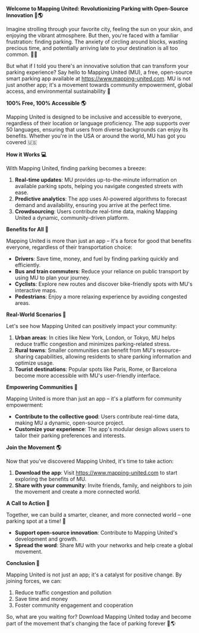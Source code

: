 **Welcome to Mapping United: Revolutionizing Parking with Open-Source Innovation 🚀🌎**

Imagine strolling through your favorite city, feeling the sun on your skin, and enjoying the vibrant atmosphere. But then, you're faced with a familiar frustration: finding parking. The anxiety of circling around blocks, wasting precious time, and potentially arriving late to your destination is all too common. 🙅‍♂️

But what if I told you there's an innovative solution that can transform your parking experience? Say hello to Mapping United (MU), a free, open-source smart parking app available at https://www.mapping-united.com. MU is not just another app; it's a movement towards community empowerment, global access, and environmental sustainability 🌟

**100% Free, 100% Accessible 🌎**

Mapping United is designed to be inclusive and accessible to everyone, regardless of their location or language proficiency. The app supports over 50 languages, ensuring that users from diverse backgrounds can enjoy its benefits. Whether you're in the USA or around the world, MU has got you covered 🇺🇸

**How it Works 💻**

With Mapping United, finding parking becomes a breeze:

1. **Real-time updates**: MU provides up-to-the-minute information on available parking spots, helping you navigate congested streets with ease.
2. **Predictive analytics**: The app uses AI-powered algorithms to forecast demand and availability, ensuring you arrive at the perfect time.
3. **Crowdsourcing**: Users contribute real-time data, making Mapping United a dynamic, community-driven platform.

**Benefits for All 🌟**

Mapping United is more than just an app – it's a force for good that benefits everyone, regardless of their transportation choice:

* **Drivers**: Save time, money, and fuel by finding parking quickly and efficiently.
* **Bus and train commuters**: Reduce your reliance on public transport by using MU to plan your journey.
* **Cyclists**: Explore new routes and discover bike-friendly spots with MU's interactive maps.
* **Pedestrians**: Enjoy a more relaxing experience by avoiding congested areas.

**Real-World Scenarios 🌆**

Let's see how Mapping United can positively impact your community:

1. **Urban areas**: In cities like New York, London, or Tokyo, MU helps reduce traffic congestion and minimizes parking-related stress.
2. **Rural towns**: Smaller communities can benefit from MU's resource-sharing capabilities, allowing residents to share parking information and optimize usage.
3. **Tourist destinations**: Popular spots like Paris, Rome, or Barcelona become more accessible with MU's user-friendly interface.

**Empowering Communities 🌟**

Mapping United is more than just an app – it's a platform for community empowerment:

* **Contribute to the collective good**: Users contribute real-time data, making MU a dynamic, open-source project.
* **Customize your experience**: The app's modular design allows users to tailor their parking preferences and interests.

**Join the Movement 🌎**

Now that you've discovered Mapping United, it's time to take action:

1. **Download the app**: Visit https://www.mapping-united.com to start exploring the benefits of MU.
2. **Share with your community**: Invite friends, family, and neighbors to join the movement and create a more connected world.

**A Call to Action 🚀**

Together, we can build a smarter, cleaner, and more connected world – one parking spot at a time! 🌟

* **Support open-source innovation**: Contribute to Mapping United's development and growth.
* **Spread the word**: Share MU with your networks and help create a global movement.

**Conclusion 🌟**

Mapping United is not just an app; it's a catalyst for positive change. By joining forces, we can:

1. Reduce traffic congestion and pollution
2. Save time and money
3. Foster community engagement and cooperation

So, what are you waiting for? Download Mapping United today and become part of the movement that's changing the face of parking forever 🚀🌎